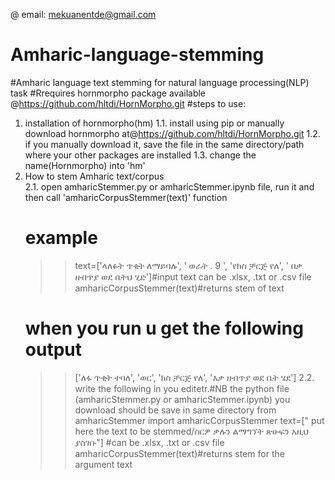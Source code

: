 @ email: mekuanentde@gmail.com 
# Amharic-language-stemming
#Amharic language  text stemming for natural language processing(NLP) task
#Rrequires hornmorpho package available @https://github.com/hltdi/HornMorpho.git
#steps to use:
1. installation of hornmorpho(hm) 
1.1.  install using pip or manually download hornmorpho at@https://github.com/hltdi/HornMorpho.git
1.2.  if you manually download it, save the file in the same directory/path where your other packages are installed 
1.3.  change the name(Hornmorpho) into 'hm'
2. How to stem Amharic text/corpus   
2.1. open amharicStemmer.py or amharicStemmer.ipynb file, run it and then call 'amharicCorpusStemmer(text)' function 
     # example
   >> text=['ላለፉት ጥቂት ለማይባሉ', ' ወራት . 9 ', 'የክስ ቻርጅ የለ', ' በቃ ዘብጥያ ወደ ቤትህ ሂድ']#input text can be .xlsx, .txt or .csv file
   >>amharicCorpusStemmer(text)#returns stem of text
    # when you run u get the following output
   >> ['ለፋ ጥቂት ተባለ', 'ወር', 'ክስ ቻርጅ የለ', 'እቃ ዘብጥያ ወደ ቤት ሄደ']
2.2. write the following in you editetr.#NB the python file (amharicStemmer.py or amharicStemmer.ipynb) you download should be save in same directory
   >> from amharicStemmer import amharicCorpusStemmer
   >> text=[" put here the text to be stemmed/ስርዎ ቃሉን ልማግኘት ጽሁፍን አዚህ ያስገቡ"] #can be .xlsx, .txt or .csv file
   >> amharicCorpusStemmer(text)#returns stem for the argument text
